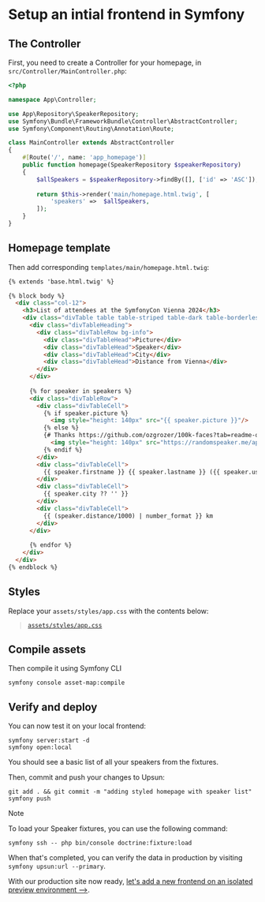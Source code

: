 # Setup an intial frontend in Symfony

## The Controller

First, you need to create a Controller for your homepage, in ``src/Controller/MainController.php``:

```php
<?php

namespace App\Controller;

use App\Repository\SpeakerRepository;
use Symfony\Bundle\FrameworkBundle\Controller\AbstractController;
use Symfony\Component\Routing\Annotation\Route;

class MainController extends AbstractController
{
    #[Route('/', name: 'app_homepage')]
    public function homepage(SpeakerRepository $speakerRepository)
    {
        $allSpeakers = $speakerRepository->findBy([], ['id' => 'ASC']);
        
        return $this->render('main/homepage.html.twig', [
            'speakers' =>  $allSpeakers,
        ]);
    }
}
```

## Homepage template

Then add corresponding ``templates/main/homepage.html.twig``:

```html
{% extends 'base.html.twig' %}

{% block body %}
  <div class="col-12">
    <h3>List of attendees at the SymfonyCon Vienna 2024</h3>
    <div class="divTable table table-striped table-dark table-borderless table-hover">
      <div class="divTableHeading">
        <div class="divTableRow bg-info">
          <div class="divTableHead">Picture</div>
          <div class="divTableHead">Speaker</div>
          <div class="divTableHead">City</div>
          <div class="divTableHead">Distance from Vienna</div>
        </div>
      </div>
  
      {% for speaker in speakers %}
      <div class="divTableRow">
        <div class="divTableCell">
          {% if speaker.picture %}
            <img style="height: 140px" src="{{ speaker.picture }}"/>
          {% else %}
          {# Thanks https://github.com/ozgrozer/100k-faces?tab=readme-ov-file #}
            <img style="height: 140px" src="https://randomspeaker.me/api/portraits/men/{{ speaker.id }}.jpg"/>
          {% endif %}
        </div>
        <div class="divTableCell">
          {{ speaker.firstname }} {{ speaker.lastname }} ({{ speaker.username }})
        </div>
        <div class="divTableCell">
          {{ speaker.city ?? '' }}
        </div>
        <div class="divTableCell">
          {{ (speaker.distance/1000) | number_format }} km
        </div>
      </div>
  
      {% endfor %}
    </div>
  </div>
{% endblock %}
```

## Styles

Replace your `assets/styles/app.css` with the contents below:

> [`assets/styles/app.css`](https://github.com/upsun/demo-project-symfony/blob/main/files/assets/app.css)

## Compile assets

Then compile it using Symfony CLI

```shell
symfony console asset-map:compile
```

## Verify and deploy

You can now test it on your local frontend:

```shell
symfony server:start -d
symfony open:local
```

You should see a basic list of all your speakers from the fixtures.

Then, commit and push your changes to Upsun:

```shell
git add . && git commit -m "adding styled homepage with speaker list"
symfony push
```

> [!NOTE]
> To load your Speaker fixtures, you can use the following command:
>
> ```shell
> symfony ssh -- php bin/console doctrine:fixture:load
>  ```
>
> When that's completed, you can verify the data in production by visiting `symfony upsun:url --primary`.

With our production site now ready, [let's add a new frontend on an isolated preview environment -->](./frontend_b.md).
